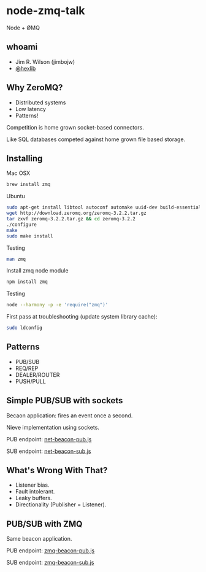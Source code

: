 node-zmq-talk
=============

Node + ØMQ

## whoami

* Jim R. Wilson (jimbojw)
* [@hexlib](https://twitter.com/hexlib)

## Why ZeroMQ?

* Distributed systems
* Low latency
* Patterns!

Competition is home grown socket-based connectors.

Like SQL databases competed against home grown file based storage.

## Installing

Mac OSX

```sh
brew install zmq
```

Ubuntu

```sh
sudo apt-get install libtool autoconf automake uuid-dev build-essential
wget http://download.zeromq.org/zeromq-3.2.2.tar.gz
tar zxvf zeromq-3.2.2.tar.gz && cd zeromq-3.2.2
./configure
make
sudo make install
```

Testing

```sh
man zmq
```

Install zmq node module

```sh
npm install zmq
```

Testing

```sh
node --harmony -p -e 'require("zmq")'
```

First pass at troubleshooting (update system library cache):

```sh
sudo ldconfig
```

## Patterns

* PUB/SUB
* REQ/REP
* DEALER/ROUTER
* PUSH/PULL

## Simple PUB/SUB with sockets

Becaon application: fires an event once a second.

Nieve implementation using sockets.

PUB endpoint: [net-beacon-pub.js](net-beacon-pub.js)

SUB endpoint: [net-beacon-sub.js](net-beacon-sub.js)

## What's Wrong With That?

* Listener bias.
* Fault intolerant.
* Leaky buffers.
* Directionality (Publisher = Listener).

## PUB/SUB with ZMQ

Same beacon application.

PUB endpoint: [zmq-beacon-pub.js](zmq-beacon-pub.js)

SUB endpoint: [zmq-beacon-sub.js](zmq-beacon-sub.js)


